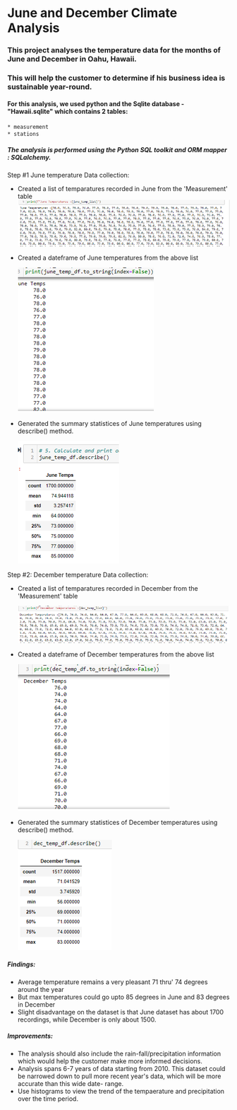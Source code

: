# June and December Climate Analysis

### This project analyses the temperature data for the months of June and December in Oahu, Hawaii.
### This will help the customer to determine if his business idea is sustainable year-round.

#### For this analysis, we used python and the Sqlite database - "Hawaii.sqlite" which contains 2 tables:
    * measurement
    * stations
    
##### The analysis is performed using the Python SQL toolkit and ORM mapper : SQLalchemy.

 Step #1 June temperature Data collection:
            
   * Created a list of temparatures recorded in June from the 'Measurement' table
      ![June Temp List]( https://github.com/JoRanjit/surfs_up/blob/main/images/June_temp_list.PNG)
        
   * Created a dateframe of June temperatures from the above list
   
      ![June Temp DataFrame]( https://github.com/JoRanjit/surfs_up/blob/main/images/June_temp_dataframe.PNG )
        
   * Generated the summary statistices of June temperatures using describe() method.
   
      ![June temp statistics]( https://github.com/JoRanjit/surfs_up/blob/main/images/June_temp_summary_stats.PNG) 
        
 Step #2: December temperature Data collection:        
    
   * Created a list of temparatures recorded in December from the 'Measurement' table

       ![December Temp List]( https://github.com/JoRanjit/surfs_up/blob/main/images/Dec_temp_list.PNG)
        
   * Created a dateframe of December temperatures from the above list
   
        ![December Temp DataFrame]( https://github.com/JoRanjit/surfs_up/blob/main/images/December_temp_dataframe.PNG)
        
   * Generated the summary statistices of December temperatures using describe() method.
   
       ![December temp statistics]( https://github.com/JoRanjit/surfs_up/blob/main/images/Dec_temp_summary_stats.PNG)
        
##### Findings:   
    
   *  Average temperature remains a very pleasant 71 thru' 74 degrees around the year
   *  But max temperatures could go upto 85 degrees in June and 83 degrees in December
   *  Slight disadvantage on the dataset is that June dataset has about 1700 recordings, while December is only about 1500.
    
##### Improvements:  
    
   *  The analysis should also include the rain-fall/precipitation information which would help the customer make more informed decisions.
   *  Analysis spans 6-7 years of data starting from 2010. This dataset could be narrowed down to pull more recent year's data,
      which will be more accurate than this wide date- range.
   *  Use histograms to view the trend of the tempaerature and precipitation over the time period. 
